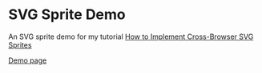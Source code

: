 SVG Sprite Demo
===============

An SVG sprite demo for my tutorial [How to Implement Cross-Browser SVG Sprites](https://webdesign.tutsplus.com/tutorials/how-to-implement-cross-browser-svg-sprites--cms-22427)

[Demo page](http://daviddarnes.github.io/svg-sprite-demo/)

